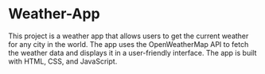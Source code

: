 # Weather-App
This project is a weather app that allows users to get the current weather for any city in the world. The app uses the OpenWeatherMap API to fetch the weather data and displays it in a user-friendly interface. The app is built with HTML, CSS, and JavaScript.
